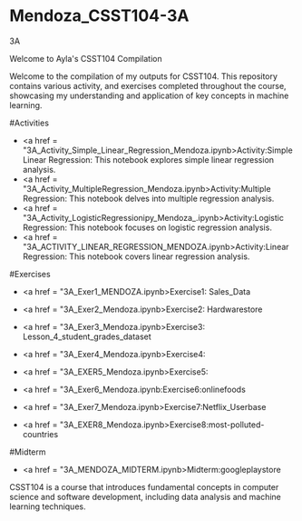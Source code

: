 # Mendoza_CSST104-3A
3A

Welcome to Ayla's CSST104 Compilation

Welcome to the compilation of my outputs for CSST104. This repository contains various activity, and exercises completed throughout the course, showcasing my understanding and application of key concepts in machine learning.

#Activities

- <a href = "3A_Activity_Simple_Linear_Regression_Mendoza.ipynb>Activity:Simple Linear Regression: This notebook explores simple linear regression analysis. <a>
- <a href = "3A_Activity_MultipleRegression_Mendoza.ipynb>Activity:Multiple Regression: This notebook delves into multiple regression analysis.<a>
-  <a href = "3A_Activity_LogisticRegressionipy_Mendoza_.ipynb>Activity:Logistic Regression: This notebook focuses on logistic regression analysis.<a>
-  <a href = "3A_ACTIVITY_LINEAR_REGRESSION_MENDOZA.ipynb>Activity:Linear Regression: This notebook covers linear regression analysis.<a>

  #Exercises

- <a href = "3A_Exer1_MENDOZA.ipynb>Exercise1: Sales_Data <a>
- <a href = "3A_Exer2_Mendoza.ipynb>Exercise2: Hardwarestore <a>
- <a href = "3A_Exer3_Mendoza.ipynb>Exercise3: Lesson_4_student_grades_dataset <a>

- <a href = "3A_Exer4_Mendoza.ipynb>Exercise4: <a>
- <a href = "3A_EXER5_Mendoza.ipynb>Exercise5: <a>
- <a href = "3A_Exer6_Mendoza.ipynb:Exercise6:onlinefoods <a>

- <a href = "3A_Exer7_Mendoza.ipynb>Exercise7:Netflix_Userbase <a>
- <a href = "3A_EXER8_Mendoza.ipynb>Exercise8:most-polluted-countries <a>

#Midterm
- <a href = "3A_MENDOZA_MIDTERM.ipynb>Midterm:googleplaystore <a>

CSST104 is a course that introduces fundamental concepts in computer science and software development, including data analysis and machine learning techniques.



